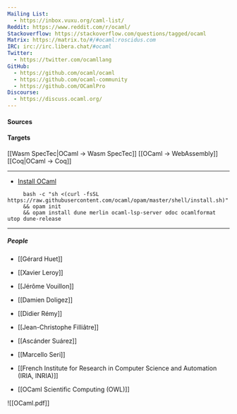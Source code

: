 ```yaml
---
Mailing List:
  - https://inbox.vuxu.org/caml-list/
Reddit: https://www.reddit.com/r/ocaml/
Stackoverflow: https://stackoverflow.com/questions/tagged/ocaml
Matrix: https://matrix.to/#/#ocaml:roscidus.com
IRC: irc://irc.libera.chat/#ocaml
Twitter:
  - https://twitter.com/ocamllang
GitHub:
  - https://github.com/ocaml/ocaml
  - https://github.com/ocaml-community
  - https://github.com/OCamlPro
Discourse:
  - https://discuss.ocaml.org/
---
```


#### Sources


#### Targets
[[Wasm SpecTec|OCaml -> Wasm SpecTec]]
[[OCaml -> WebAssembly]]
[[Coq|OCaml -> Coq]]

---

  - [Install OCaml](https://ocaml.org/install)
 ```shell
      bash -c "sh <(curl -fsSL https://raw.githubusercontent.com/ocaml/opam/master/shell/install.sh)"
      && opam init
      && opam install dune merlin ocaml-lsp-server odoc ocamlformat utop dune-release

```

---
##### People
  - [[Gérard Huet]] 
  - [[Xavier Leroy]] 
  - [[Jérôme Vouillon]]
  - [[Damien Doligez]]
  - [[Didier Rémy]]
  - [[Jean-Christophe Filliâtre]]
  - [[Ascánder Suárez]]
  - [[Marcello Seri]]

  - [[French Institute for Research in Computer Science and Automation (IRIA, INRIA)]]
  - [[OCaml Scientific Computing (OWL)]] 


![[OCaml.pdf]]